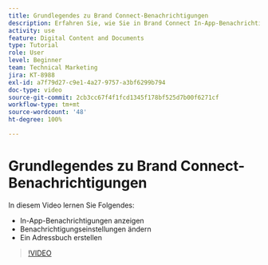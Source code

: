```yaml
---
title: Grundlegendes zu Brand Connect-Benachrichtigungen
description: Erfahren Sie, wie Sie in Brand Connect In-App-Benachrichtigungen anzeigen, Ihre Benachrichtigungseinstellungen ändern und ein [!UICONTROL Workfront DAM]-Adressbuch erstellen.
activity: use
feature: Digital Content and Documents
type: Tutorial
role: User
level: Beginner
team: Technical Marketing
jira: KT-8988
exl-id: a7f79d27-c9e1-4a27-9757-a3bf6299b794
doc-type: video
source-git-commit: 2cb3cc67f4f1fcd1345f178bf525d7b00f6271cf
workflow-type: tm+mt
source-wordcount: '48'
ht-degree: 100%

---
```


# Grundlegendes zu Brand Connect-Benachrichtigungen

In diesem Video lernen Sie Folgendes:

* In-App-Benachrichtigungen anzeigen
* Benachrichtigungseinstellungen ändern
* Ein Adressbuch erstellen

>[!VIDEO](https://video.tv.adobe.com/v/335250/?quality=12&learn=on)
